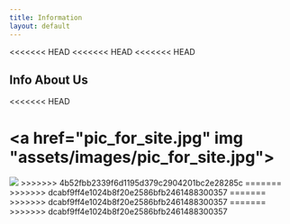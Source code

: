 ```yaml
---
title: Information
layout: default
---
```

<<<<<<< HEAD
<<<<<<< HEAD
<<<<<<< HEAD
<h2><b>Info About Us</b></h2>

<<<<<<< HEAD

<a href="pic_for_site.jpg" img "assets/images/pic_for_site.jpg"></a>
=======
<img src="pic_for_site.jpg">
>>>>>>> 4b52fbb2339f6d1195d379c2904201bc2e28285c
=======
>>>>>>> dcabf9ff4e1024b8f20e2586bfb2461488300357
=======
>>>>>>> dcabf9ff4e1024b8f20e2586bfb2461488300357
=======
>>>>>>> dcabf9ff4e1024b8f20e2586bfb2461488300357
